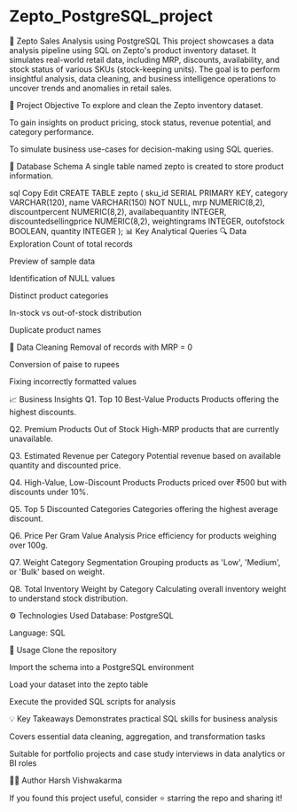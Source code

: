 # Zepto_PostgreSQL_project
🛒 Zepto Sales Analysis using PostgreSQL
This project showcases a data analysis pipeline using SQL on Zepto's product inventory dataset. It simulates real-world retail data, including MRP, discounts, availability, and stock status of various SKUs (stock-keeping units). The goal is to perform insightful analysis, data cleaning, and business intelligence operations to uncover trends and anomalies in retail sales.

📌 Project Objective
To explore and clean the Zepto inventory dataset.

To gain insights on product pricing, stock status, revenue potential, and category performance.

To simulate business use-cases for decision-making using SQL queries.

🧾 Database Schema
A single table named zepto is created to store product information.

sql
Copy
Edit
CREATE TABLE zepto (
  sku_id SERIAL PRIMARY KEY,
  category VARCHAR(120),
  name VARCHAR(150) NOT NULL,
  mrp NUMERIC(8,2),
  discountpercent NUMERIC(8,2),
  availabequantity INTEGER,
  discountedsellingprice NUMERIC(8,2),
  weightingrams INTEGER,
  outofstock BOOLEAN,
  quantity INTEGER
);
📊 Key Analytical Queries
🔍 Data Exploration
Count of total records

Preview of sample data

Identification of NULL values

Distinct product categories

In-stock vs out-of-stock distribution

Duplicate product names

🧹 Data Cleaning
Removal of records with MRP = 0

Conversion of paise to rupees

Fixing incorrectly formatted values

📈 Business Insights
Q1. Top 10 Best-Value Products
Products offering the highest discounts.

Q2. Premium Products Out of Stock
High-MRP products that are currently unavailable.

Q3. Estimated Revenue per Category
Potential revenue based on available quantity and discounted price.

Q4. High-Value, Low-Discount Products
Products priced over ₹500 but with discounts under 10%.

Q5. Top 5 Discounted Categories
Categories offering the highest average discount.

Q6. Price Per Gram Value Analysis
Price efficiency for products weighing over 100g.

Q7. Weight Category Segmentation
Grouping products as 'Low', 'Medium', or 'Bulk' based on weight.

Q8. Total Inventory Weight by Category
Calculating overall inventory weight to understand stock distribution.

⚙️ Technologies Used
Database: PostgreSQL

Language: SQL

📁 Usage
Clone the repository

Import the schema into a PostgreSQL environment

Load your dataset into the zepto table

Execute the provided SQL scripts for analysis

💡 Key Takeaways
Demonstrates practical SQL skills for business analysis

Covers essential data cleaning, aggregation, and transformation tasks

Suitable for portfolio projects and case study interviews in data analytics or BI roles

🧑‍💻 Author
Harsh Vishwakarma

If you found this project useful, consider ⭐ starring the repo and sharing it!
